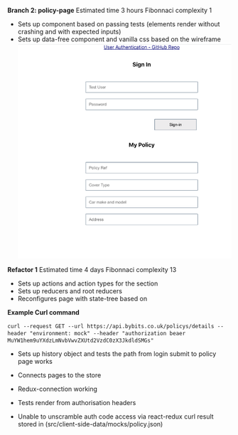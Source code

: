**Branch 2: policy-page** Estimated time 3 hours Fibonnaci complexity 1
- Sets up component based on passing tests (elements render without crashing and with expected inputs)
- Sets up data-free component and vanilla css based on the wireframe
![branch-2](https://github.com/SumiSastri/user-authentication/blob/main/src/assets/branch-2-policy-page.png)

__Refactor 1__  Estimated time 4 days Fibonnaci complexity 13
- Sets up actions and action types for the section
- Sets up reducers and root reducers
- Reconfigures page with state-tree based on

**Example Curl command**
```shell
curl --request GET --url https://api.bybits.co.uk/policys/details --header "environment: mock" --header "authorization beaer MuYW1hem9uYXdzLmNvbVwvZXUtd2VzdC0zX3JkdldSMGs"
```
- Sets up history object and tests the path from login submit to policy page works
- Connects pages to the store
- Redux-connection working
- Tests render from authorisation headers

- Unable to unscramble auth code access via react-redux curl result stored in (src/client-side-data/mocks/policy.json)